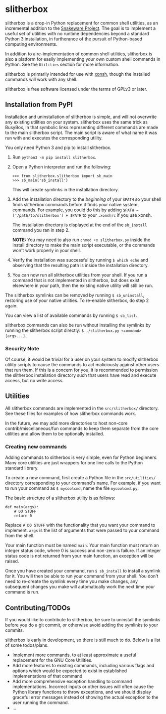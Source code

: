 # slitherbox
slitherbox is a drop-in Python replacement for common shell utilities, as an incremental addition to the
[Snakeware Project](https://github.com/joshiemoore/snakeware). The goal is to implement a useful 
set of utilities with no runtime dependencies beyond a standard Python 3 installation, in furtherance
of the pursuit of Python-based computing environments.

In addition to a re-implementation of common shell utilities, slitherbox is also a platform for easily implementing
your own custom shell commands in Python. See the `Utilities` section for more information.

slitherbox is primarily intended for use with [xonsh](https://xon.sh/), though the installed commands
will work with any shell.

slitherbox is free software licensed under the terms of GPLv3 or later.

## Installation from PyPI
Installation and uninstallation of slitherbox is simple, and will not overwrite any existing utilities on your system.
slitherbox uses the same trick as BusyBox, in that symbolic links representing different commands are made to
the main slitherbox script. The main script is aware of what name it was run with and executes the corresponding utility.

You only need Python 3 and pip to install slitherbox.

1. Run `python3 -m pip install slitherbox`.

2. Open a Python interpreter and run the following:
   ```
   >>> from slitherbox.slitherbox import sb_main
   >>> sb_main('sb_install')
   ```

   This will create symlinks in the installation directory.

3. Add the installation directory to the *beginning* of your `$PATH` so your shell finds slitherbox
   commands before it finds your native system commands. For example, you could do this by adding
   `$PATH = ['/path/to/slitherbox'] + $PATH` to your `.xonshrc` if you use xonsh.

   The installation directory is displayed at the end of the `sb_install` command you ran in step 2.

   **NOTE:** You may need to also run `chmod +x slitherbox.py` inside the install directory to make
   the main script executable, or the commands won't work properly in your shell. 

4. Verify the installation was successful by running `$ which echo` and observing that the resulting
   path is inside the installation directory.

5. You can now run all slitherbox utilities from your shell. If you run a command that is not
   implemented in slitherbox, but does exist elsewhere in your path, then the existing native
   utility will still be run.

The slitherbox symlinks can be removed by running `$ sb_uninstall`, restoring use of your native utilities.
To re-enable slitherbox, do step 2 again.

You can view a list of available commands by running `$ sb_list`.

slitherbox commands can also be run without installing the symlinks by running the slitherbox script
directly: `$ ./slitherbox.py <command> [args...]`.

### Security Note
Of course, it would be trivial for a user on your system to modify slitherbox utility scripts to
cause the commands to act maliciously against other users that run them. If this is a concern for you,
it is recommended to permission the slitherbox installation directory such that users have read and
execute access, but no write access.

## Utilities

All slitherbox commands are implemented in the `src/slitherbox/` directory. See these files for examples of how
slitherbox commands work.

In the future, we may add more directories to host non-core contrib/miscellaneous/fun commands to keep
them separate from the core utilities and allow them to be optionally installed.

### Creating new commands
Adding commands to slitherbox is very simple, even for Python beginners. Many core utilities are just
wrappers for one line calls to the Python standard library.

To create a new command, first create a Python file in the `src/utilities/` directory corresponding to your
command's name. For example, if you want to run your command as `$ mycoolcmd`, name the file `mycoolcmd.py`.

The basic structure of a slitherbox utility is as follows:

```
def main(args):
    # DO STUFF
    return 0
```

Replace `# DO STUFF` with the functionality that you want your command to implement.
`args` is the list of arguments that were passed to your command from the shell.

Your main function must be named `main`. Your main function must return an integer status
code, where 0 is success and non-zero is failure. If an integer status code is not returned
from your main function, an exception will be raised.

Once you have created your command, run `$ sb_install` to install a symlink for it. You will then be able to run
your command from your shell. You don't need to re-create the symlink every time you make changes,
any subsequent changes you make will automatically work the next time your command is run.

## Contributing/TODOs
If you would like to contribute to slitherbox, be sure to uninstall the symlinks before you do a git commit,
or otherwise avoid adding the symlinks to your commits.

slitherbox is early in development, so there is still much to do. Below is a list of some todos/plans.

* Implement more commands, to at least approximate a useful replacement for the GNU Core Utilities.
* Add more features to existing commands, including various flags and options which would be expected
  to exist in established implementations of that command.
* Add more comprehensive exception handling to command implementations. Incorrect inputs or other
  issues will often cause the Python library functions to throw exceptions, and we should display
  graceful error messages instead of showing the actual exception to the user running the command.
* ... 
